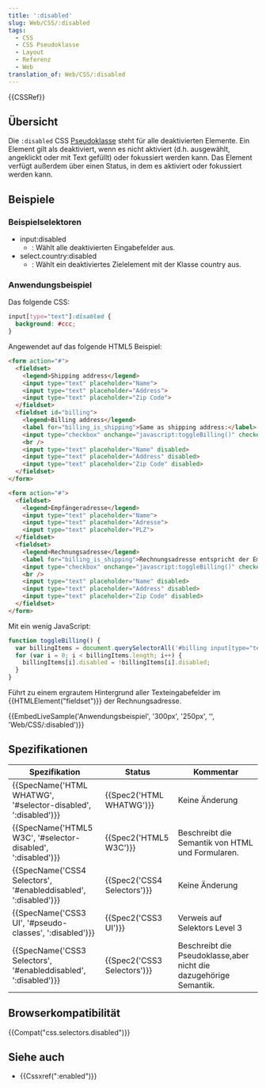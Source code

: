 ```yaml
---
title: ':disabled'
slug: Web/CSS/:disabled
tags:
  - CSS
  - CSS Pseudoklasse
  - Layout
  - Referenz
  - Web
translation_of: Web/CSS/:disabled
---
```

{{CSSRef}}

## Übersicht

Die `:disabled` CSS [Pseudoklasse](/de/docs/Web/CSS/Pseudo-classes) steht für alle deaktivierten Elemente. Ein Element gilt als deaktiviert, wenn es nicht aktiviert (d.h. ausgewählt, angeklickt oder mit Text gefüllt) oder fokussiert werden kann. Das Element verfügt außerdem über einen Status, in dem es aktiviert oder fokussiert werden kann.

## Beispiele

### Beispielselektoren

- input:disabled
  - : Wählt alle deaktivierten Eingabefelder aus.
- select.country:disabled
  - : Wählt ein deaktiviertes Zielelement mit der Klasse country aus.

### Anwendungsbeispiel

Das folgende CSS:

```css
input[type="text"]:disabled {
  background: #ccc;
}
```

Angewendet auf das folgende HTML5 Beispiel:

```html
<form action="#">
  <fieldset>
    <legend>Shipping address</legend>
    <input type="text" placeholder="Name">
    <input type="text" placeholder="Address">
    <input type="text" placeholder="Zip Code">
  </fieldset>
  <fieldset id="billing">
    <legend>Billing address</legend>
    <label for="billing_is_shipping">Same as shipping address:</label>
    <input type="checkbox" onchange="javascript:toggleBilling()" checked>
    <br />
    <input type="text" placeholder="Name" disabled>
    <input type="text" placeholder="Address" disabled>
    <input type="text" placeholder="Zip Code" disabled>
  </fieldset>
</form>
```

```html
<form action="#">
  <fieldset>
    <legend>Empfängeradresse</legend>
    <input type="text" placeholder="Name">
    <input type="text" placeholder="Adresse">
    <input type="text" placeholder="PLZ">
  </fieldset>
  <fieldset>
    <legend>Rechnungsadresse</legend>
    <label for="billing_is_shipping">Rechnungsadresse entspricht der Empfängeradresse:</label>
    <input type="checkbox" onchange="javascript:toggleBilling()" checked>
    <br />
    <input type="text" placeholder="Name" disabled>
    <input type="text" placeholder="Address" disabled>
    <input type="text" placeholder="Zip Code" disabled>
  </fieldset>
</form>
```

Mit ein wenig JavaScript:

```js
function toggleBilling() {
  var billingItems = document.querySelectorAll('#billing input[type="text"]');
  for (var i = 0; i < billingItems.length; i++) {
    billingItems[i].disabled = !billingItems[i].disabled;
  }
}
```

Führt zu einem ergrautem Hintergrund aller Texteingabefelder im {{HTMLElement("fieldset")}} der Rechnungsadresse.

{{EmbedLiveSample('Anwendungsbeispiel', '300px', '250px', '', 'Web/CSS/:disabled')}}

## Spezifikationen

| Spezifikation                                                                        | Status                               | Kommentar                                                         |
| ------------------------------------------------------------------------------------ | ------------------------------------ | ----------------------------------------------------------------- |
| {{SpecName('HTML WHATWG', '#selector-disabled', ':disabled')}} | {{Spec2('HTML WHATWG')}}     | Keine Änderung                                                    |
| {{SpecName('HTML5 W3C', '#selector-disabled', ':disabled')}}     | {{Spec2('HTML5 W3C')}}         | Beschreibt die Semantik von HTML und Formularen.                  |
| {{SpecName('CSS4 Selectors', '#enableddisabled', ':disabled')}} | {{Spec2('CSS4 Selectors')}} | Keine Änderung                                                    |
| {{SpecName('CSS3 UI', '#pseudo-classes', ':disabled')}}             | {{Spec2('CSS3 UI')}}         | Verweis auf Selektors Level 3                                     |
| {{SpecName('CSS3 Selectors', '#enableddisabled', ':disabled')}} | {{Spec2('CSS3 Selectors')}} | Beschreibt die Pseudoklasse,aber nicht die dazugehörige Semantik. |

## Browserkompatibilität

{{Compat("css.selectors.disabled")}}

## Siehe auch

- {{Cssxref(":enabled")}}
